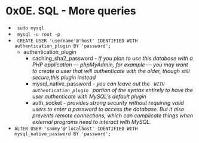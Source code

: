 # 0x0E. SQL - More queries
* <code> sudo mysql </code>
* <code> mysql -u root -p </code>
* <code> CREATE USER 'username'@'host' IDENTIFIED WITH authentication_plugin BY 'password';</code>
  * authentication_plugin
    * caching_sha2_password - <i>If you plan to use this database with a PHP application — phpMyAdmin, for example — you may want to create a user that will authenticate with the older, though still secure,this plugin instead</i>
    * mysql_native_password - <i>you can leave out the <code> WITH authentication_plugin </code> portion of the syntax entirely to have the user authenticate with MySQL’s default plugin</i>
    * auth_socket - <i>provides strong security without requiring valid users to enter a password to access the database. But it also prevents remote connections, which can complicate things when external programs need to interact with MySQL.</i>
* <code>ALTER USER 'sammy'@'localhost' IDENTIFIED WITH mysql_native_password BY 'password';</code>
